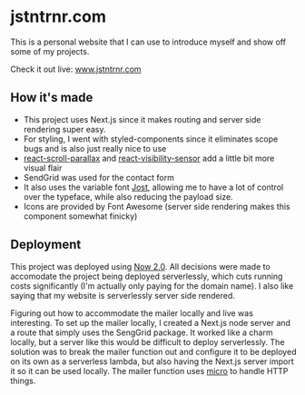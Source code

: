 # jstntrnr.com
This is a personal website that I can use to introduce myself and show off some of my projects.

Check it out live: www.jstntrnr.com

## How it's made
- This project uses Next.js since it makes routing and server side rendering super easy.
- For styling, I went with styled-components since it eliminates scope bugs and is also just really nice to use
- [react-scroll-parallax](https://github.com/jscottsmith/react-scroll-parallax) and [react-visibility-sensor](https://github.com/joshwnj/react-visibility-sensor) add a little bit more visual flair
- SendGrid was used for the contact form
- It also uses the variable font [Jost](https://indestructibletype.com/Jost.html), allowing me to have a lot of control over the typeface, while also reducing the payload size.
- Icons are provided by Font Awesome (server side rendering makes this component somewhat finicky)

## Deployment
This project was deployed using [Now 2.0](https://zeit.co/now).
All decisions were made to accomodate the project being deployed serverlessly, which cuts running costs significantly (I'm actually only paying for the domain name).
I also like saying that my website is serverlessly server side rendered.

Figuring out how to accommodate the mailer locally and live was interesting.
To set up the mailer locally, I created a Next.js node server and a route that simply uses the SengGrid package.
It worked like a charm locally, but a server like this would be difficult to deploy serverlessly.
The solution was to break the mailer function out and configure it to be deployed on its own as a serverless lambda, but also having the Next.js server import it so it can be used locally.
The mailer function uses [micro](https://github.com/zeit/micro) to handle HTTP things.
